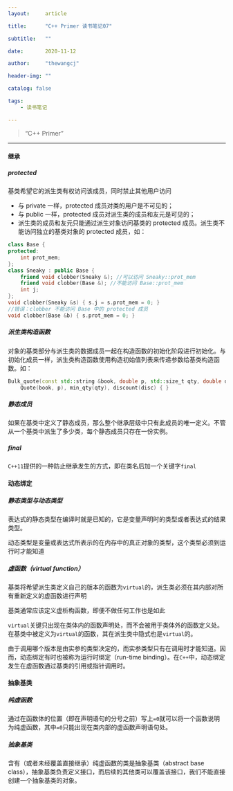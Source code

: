 ```yaml
---
layout:     article

title:      "C++ Primer 读书笔记07"

subtitle:   ""

date:       2020-11-12

author:     "thewangcj"

header-img: ""

catalog: false

tags:
    - 读书笔记

---
```


> “C++ Primer”

------

<!--more-->

#### 继承

##### protected

基类希望它的派生类有权访问该成员，同时禁止其他用户访问

- 与 private 一样，protected 成员对类的用户是不可见的；
- 与 public 一样，protected 成员对派生类的成员和友元是可见的；
- 派生类的成员和友元只能通过派生对象访问基类的 protected 成员。派生类不能访问独立的基类对象的 protected 成员，如：

```c++
class Base {
protected:
    int prot_mem;
};
class Sneaky : public Base {
    friend void clobber(Sneaky &); //可以访问 Sneaky::prot_mem
    friend void clobber(Base &); //不能访问 Base::prot_mem
    int j;
};
void clobber(Sneaky &s) { s.j = s.prot_mem = 0; }
//错误：clobber 不能访问 Base 中的 protected 成员
void clobber(Base &b) { s.prot_mem = 0; }
```



##### 派生类构造函数

对象的基类部分与派生类的数据成员一起在构造函数的初始化阶段进行初始化。与初始化成员一样，派生类构造函数使用构造初始值列表来传递参数给基类构造函数。如：

```c++
Bulk_quote(const std::string &book, double p, std::size_t qty, double disc):
    Quote(book, p), min_qty(qty), discount(disc) { }
```

##### 静态成员

如果在基类中定义了静态成员，那么整个继承层级中只有此成员的唯一定义。不管从一个基类中派生了多少类，每个静态成员只存在一份实例。

##### final

`C++11`提供的一种防止继承发生的方式，即在类名后加一个关键字`final`

#### 动态绑定

##### 静态类型与动态类型

表达式的静态类型在编译时就是已知的，它是变量声明时的类型或者表达式的结果类型。

动态类型是变量或表达式所表示的在内存中的真正对象的类型，这个类型必须到运行时才能知道

##### 虚函数（virtual function）

基类将希望派生类定义自己的版本的函数为`virtual`的，派生类必须在其内部对所有重新定义的虚函数进行声明

基类通常应该定义虚析构函数，即便不做任何工作也是如此

`virtual`关键只出现在类体内的函数声明处，而不会被用于类体外的函数定义处。在基类中被定义为`virtual`的函数，其在派生类中隐式也是`virtual`的。

由于调用哪个版本是由实参的类型决定的，而实参类型只有在调用时才能知道。因而，动态绑定有时也被称为运行时绑定（run-time binding）。在`C++`中，动态绑定发生在虚函数通过基类的引用或指针调用时。

#### 抽象基类

##### 纯虚函数

通过在函数体的位置（即在声明语句的分号之前）写上`=0`就可以将一个函数说明为纯虚函数，其中`=0`只能出现在类内部的虚函数声明语句处。

##### 抽象基类

含有（或者未经覆盖直接继承）纯虚函数的类是抽象基类（abstract base class），抽象基类负责定义接口，而后续的其他类可以覆盖该接口，我们不能直接创建一个抽象基类的对象。



































